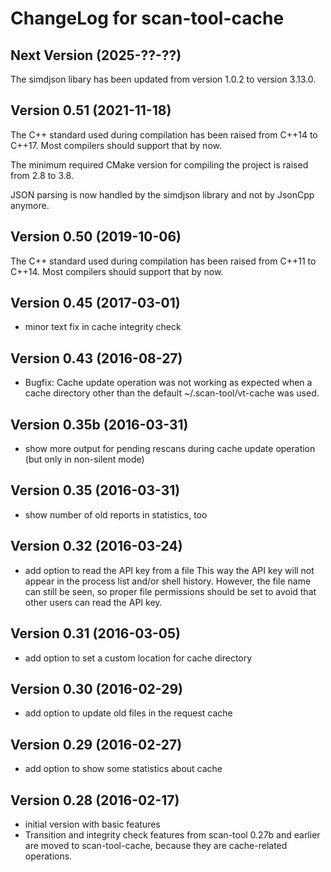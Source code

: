 # ChangeLog for scan-tool-cache

## Next Version (2025-??-??)

The simdjson libary has been updated from version 1.0.2 to version 3.13.0.

## Version 0.51 (2021-11-18)

The C++ standard used during compilation has been raised from C++14 to C++17.
Most compilers should support that by now.

The minimum required CMake version for compiling the project is raised from 2.8
to 3.8.

JSON parsing is now handled by the simdjson library and not by JsonCpp anymore.

## Version 0.50 (2019-10-06)

The C++ standard used during compilation has been raised from C++11 to C++14.
Most compilers should support that by now.

## Version 0.45 (2017-03-01)
  - minor text fix in cache integrity check

## Version 0.43 (2016-08-27)
  - Bugfix: Cache update operation was not working as expected when a
    cache directory other than the default ~/.scan-tool/vt-cache was used.

## Version 0.35b (2016-03-31)
  - show more output for pending rescans during cache update operation
    (but only in non-silent mode)

## Version 0.35 (2016-03-31)
  - show number of old reports in statistics, too

## Version 0.32 (2016-03-24)
  - add option to read the API key from a file
    This way the API key will not appear in the process list and/or shell
    history. However, the file name can still be  seen, so proper file
    permissions should be set to avoid that other users can read the API key.

## Version 0.31 (2016-03-05)
  - add option to set a custom location for cache directory

## Version 0.30 (2016-02-29)
  - add option to update old files in the request cache

## Version 0.29 (2016-02-27)
  - add option to show some statistics about cache

## Version 0.28 (2016-02-17)
  - initial version with basic features
  - Transition and integrity check features from scan-tool 0.27b and earlier
    are moved to scan-tool-cache, because they are cache-related operations.

